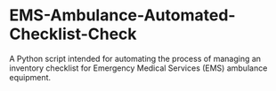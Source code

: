 # EMS-Ambulance-Automated-Checklist-Check
A Python script intended for automating the process of managing an inventory checklist for Emergency Medical Services (EMS) ambulance equipment.
